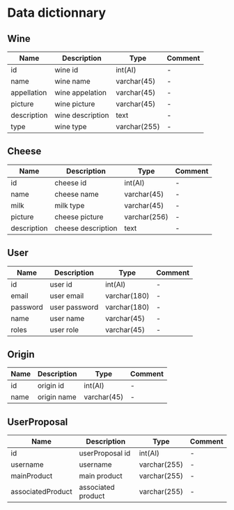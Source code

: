 # Data dictionnary

## Wine

| Name | Description | Type | Comment |
|--|--|--|--|
| id | wine id | int(AI) | - | - |
| name | wine name | varchar(45) | - |
| appellation | wine appelation | varchar(45) | - |
| picture | wine picture | varchar(45) | - |
| description | wine description | text | - |
| type | wine type | varchar(255) | - | 

## Cheese

| Name | Description | Type | Comment |
|--|--|--|--|
| id | cheese id | int(AI) | - |
| name | cheese name | varchar(45) | - |
| milk | milk type | varchar(45) | - |
| picture | cheese picture | varchar(256) | - |
| description | cheese description | text | - |

## User

| Name | Description | Type | Comment |
|--|--|--|--|
| id | user id | int(AI) | - |
| email | user email | varchar(180) | - |
| password | user password | varchar(180) | - |
| name | user name | varchar(45) | - |
| roles | user role | varchar(45) | - |

## Origin

| Name | Description | Type | Comment |
|--|--|--|--|
| id | origin id | int(AI) |-|
| name | origin name | varchar(45) | - |

## UserProposal

| Name | Description | Type | Comment |
|--|--|--|--|
| id | userProposal id | int(AI) |-|
| username | username | varchar(255) | - |
| mainProduct | main product | varchar(255) | - |
| associatedProduct | associated product | varchar(255) | - |